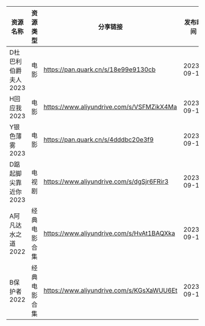 | 资源名称         | 资源类型   | 分享链接                                      | 发布时间       |
| ------------ | ------ | ----------------------------------------- | ---------- |
| D杜巴利伯爵夫人2023 | 电影     | https://pan.quark.cn/s/18e99e9130cb       | 2023-09-12 |
| H回应我2023     | 电影     | https://www.aliyundrive.com/s/VSFMZikX4Ma | 2023-09-12 |
| Y银色薄雾2023    | 电影     | https://pan.quark.cn/s/4dddbc20e3f9       | 2023-09-12 |
| D踮起脚尖靠近你2023 | 电视剧    | https://www.aliyundrive.com/s/dgSjr6FRir3 | 2023-09-12 |
| A阿凡达水之道2022  | 经典电影合集 | https://www.aliyundrive.com/s/HvAt1BAQXka | 2023-09-12 |
| B保护者2022     | 经典电影合集 | https://www.aliyundrive.com/s/KGsXaWUU6Et | 2023-09-12 |
